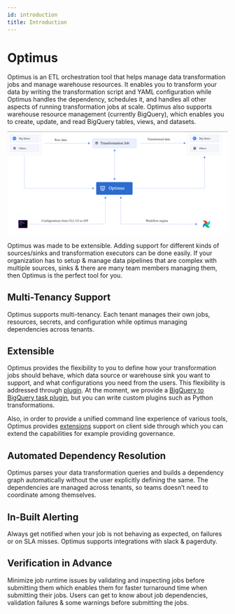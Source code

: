 ```yaml
---
id: introduction
title: Introduction
---
```


# Optimus

Optimus is an ETL orchestration tool that helps manage data transformation jobs and manage warehouse resources. 
It enables you to transform your data by writing the transformation script and YAML configuration while Optimus handles 
the dependency, schedules it, and handles all other aspects of running transformation jobs at scale. Optimus also supports 
warehouse resource management (currently BigQuery), which enables you to create, update, and read BigQuery tables, views, and datasets.

![High Level Optimus Diagram](/img/docs/OptimusIntro.png "OptimusIntro")

Optimus was made to be extensible. Adding support for different kinds of sources/sinks and transformation executors 
can be done easily. If your organization has to setup & manage data pipelines that are complex with multiple sources, 
sinks & there are many team members managing them, then Optimus is the perfect tool for you.

## Multi-Tenancy Support

Optimus supports multi-tenancy. Each tenant manages their own jobs, resources, secrets, and configuration while optimus 
managing dependencies across tenants.

## Extensible

Optimus provides the flexibility to you to define how your transformation jobs should behave, which data source or 
warehouse sink you want to support, and what configurations you need from the users. This flexibility is addressed 
through [plugin](concepts/plugin.md). At the moment, we provide a [BigQuery to BigQuery task plugin](https://github.com/goto/transformers/tree/main/task/bq2bq), 
but you can write custom plugins such as Python transformations.

Also, in order to provide a unified command line experience of various tools, Optimus provides [extensions](client-guide/work-with-extension.md) 
support on client side through which you can extend the capabilities for example providing governance. 

## Automated Dependency Resolution

Optimus parses your data transformation queries and builds a dependency graph automatically without the user explicitly 
defining the same. The dependencies are managed across tenants, so teams doesn’t need to coordinate among themselves.

## In-Built Alerting

Always get notified when your job is not behaving as expected, on failures or on SLA misses. Optimus supports 
integrations with slack & pagerduty.

## Verification in Advance

Minimize job runtime issues by validating and inspecting jobs before submitting them which enables them for faster 
turnaround time when submitting their jobs. Users can get to know about job dependencies, validation failures & some 
warnings before submitting the jobs.

